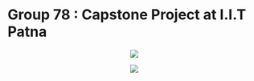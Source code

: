 


<!-- <h1>  " Chat Coder's Haven : A Features Rich,  Multilingual Complier With Integrated Chatbot " </h1> -->

<h1> Group 78 : Capstone Project at I.I.T Patna </h1>

<p align="center">
  <a href="https://github.com/ankit485803//ankit485803"><img src="https://readme-typing-svg.herokuapp.com?font=Ubuntu&color=blue&size=24&center=true&vCenter=true&width=600&height=100&lines=Pursuing+Bachelor+in,;Computer+Science+and+Data+Analytics+(CSDA),;+From+IIT+Patna,;Passionate+Full+Stack+Web+Developer,;Creating+Complex+and+Innovative+Solutions,;Constant+Learner+and+Tech+Enthusiast!"></a>
</p>


<p align="center">
  <a href="https://github.com/ankit485803/"><img src="https://readme-typing-svg.herokuapp.com?font=Ubuntu&color=blue&size=24&center=true&vCenter=true&width=600&height=100&lines=Chat+Coder's+Haven : ;A+Features+Rich,;+Multilingual+Compiler+With+Integrated+Chatbot  "></a>
</p>